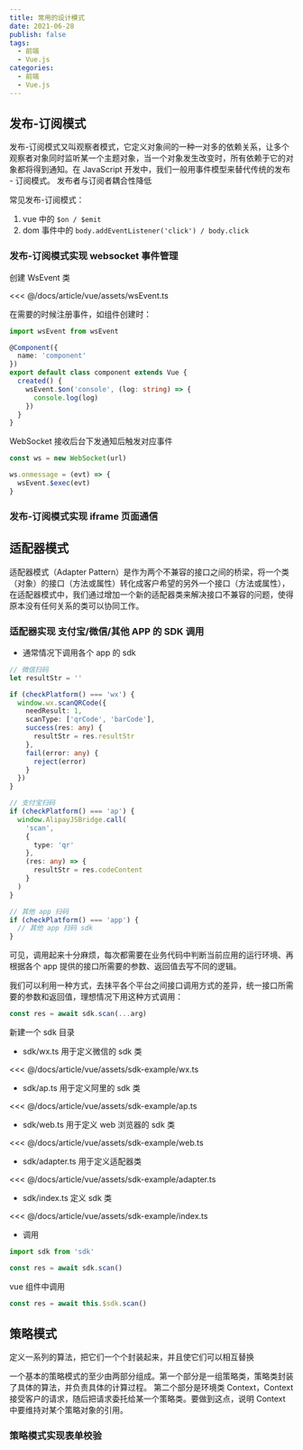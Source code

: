 ```yaml
---
title: 常用的设计模式
date: 2021-06-28
publish: false
tags:
  - 前端
  - Vue.js
categories:
  - 前端
  - Vue.js
---
```


## 发布-订阅模式

发布-订阅模式又叫观察者模式，它定义对象间的一种一对多的依赖关系，让多个观察者对象同时监听某一个主题对象，当一个对象发生改变时，所有依赖于它的对象都将得到通知。在 JavaScript 开发中，我们一般用事件模型来替代传统的发布 - 订阅模式。 发布者与订阅者耦合性降低

常见发布-订阅模式：

1. vue 中的 `$on / $emit`
2. dom 事件中的 `body.addEventListener('click') / body.click`

### 发布-订阅模式实现 websocket 事件管理

创建 WsEvent 类

<<< @/docs/article/vue/assets/wsEvent.ts

在需要的时候注册事件，如组件创建时：

```ts
import wsEvent from wsEvent

@Component({
  name: 'component'
})
export default class component extends Vue {
  created() {
    wsEvent.$on('console', (log: string) => {
      console.log(log)
    })
  }
}
```

WebSocket 接收后台下发通知后触发对应事件

```ts
const ws = new WebSocket(url)

ws.onmessage = (evt) => {
  wsEvent.$exec(evt)
}
```

### 发布-订阅模式实现 iframe 页面通信

## 适配器模式

适配器模式（Adapter Pattern）是作为两个不兼容的接口之间的桥梁，将一个类（对象）的接口（方法或属性）转化成客户希望的另外一个接口（方法或属性），在适配器模式中，我们通过增加一个新的适配器类来解决接口不兼容的问题，使得原本没有任何关系的类可以协同工作。

### 适配器实现 支付宝/微信/其他 APP 的 SDK 调用

- 通常情况下调用各个 app 的 sdk

```ts
// 微信扫码
let resultStr = ''

if (checkPlatform() === 'wx') {
  window.wx.scanQRCode({
    needResult: 1,
    scanType: ['qrCode', 'barCode'],
    success(res: any) {
      resultStr = res.resultStr
    },
    fail(error: any) {
      reject(error)
    }
  })
}

// 支付宝扫码
if (checkPlatform() === 'ap') {
  window.AlipayJSBridge.call(
    'scan',
    {
      type: 'qr'
    },
    (res: any) => {
      resultStr = res.codeContent
    }
  )
}

// 其他 app 扫码
if (checkPlatform() === 'app') {
  // 其他 app 扫码 sdk
}
```

可见，调用起来十分麻烦，每次都需要在业务代码中判断当前应用的运行环境、再根据各个 app 提供的接口所需要的参数、返回值去写不同的逻辑。

我们可以利用一种方式，去抹平各个平台之间接口调用方式的差异，统一接口所需要的参数和返回值，理想情况下用这种方式调用：

```ts
const res = await sdk.scan(...arg)
```

新建一个 sdk 目录

- sdk/wx.ts 用于定义微信的 sdk 类

<<< @/docs/article/vue/assets/sdk-example/wx.ts

- sdk/ap.ts 用于定义阿里的 sdk 类

<<< @/docs/article/vue/assets/sdk-example/ap.ts

- sdk/web.ts 用于定义 web 浏览器的 sdk 类

<<< @/docs/article/vue/assets/sdk-example/web.ts

- sdk/adapter.ts 用于定义适配器类

<<< @/docs/article/vue/assets/sdk-example/adapter.ts

- sdk/index.ts 定义 sdk 类

<<< @/docs/article/vue/assets/sdk-example/index.ts

- 调用

```ts
import sdk from 'sdk'

const res = await sdk.scan()
```

vue 组件中调用

```ts
const res = await this.$sdk.scan()
```

## 策略模式

定义一系列的算法，把它们一个个封装起来，并且使它们可以相互替换

一个基本的策略模式的至少由两部分组成。第一个部分是一组策略类，策略类封装了具体的算法，并负责具体的计算过程。 第二个部分是环境类 Context，Context 接受客户的请求，随后把请求委托给某一个策略类。要做到这点，说明 Context 中要维持对某个策略对象的引用。

### 策略模式实现表单校验
